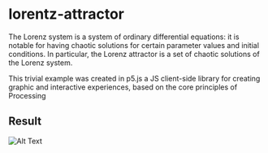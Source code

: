 # lorentz-attractor
The Lorenz system is a system of ordinary differential equations: it is notable for having chaotic solutions for certain parameter values and initial conditions. In particular, the Lorenz attractor is a set of chaotic solutions of the Lorenz system. 

This trivial example was created in p5.js a JS client-side library for creating graphic and interactive experiences, based on the core principles of Processing

## Result

![Alt Text](https://media.giphy.com/media/SqrVP0qFJQwnkV7VIW/giphy.gif)

